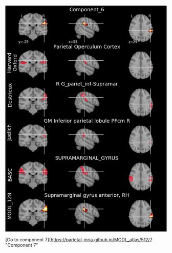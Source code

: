 


![6](preliminary/6.jpg "Component 6")

[Go to component 7](https://parietal-inria.github.io/MODL_atlas/512/7 "Component 7"